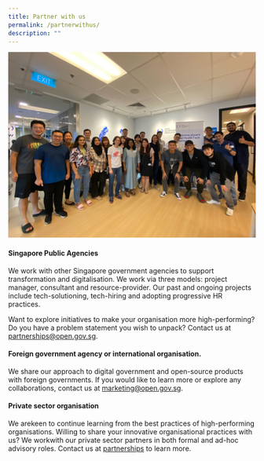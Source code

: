 ```yaml
---
title: Partner with us
permalink: /partnerwithus/
description: ""
---
```

![healthtech sprint](/images/healthtechsprint.jpg)
#### Singapore Public Agencies


We work with other Singapore government agencies to support transformation and digitalisation. We work via three models: project manager, consultant and resource-provider. Our past and ongoing projects include tech-solutioning, tech-hiring and adopting progressive HR practices.

Want to explore initiatives to make your organisation more high-performing? Do you have a problem statement you wish to unpack? Contact us at <a href="mailto:partnerships@open.gov.sg">partnerships@open.gov.sg</a>.


#### Foreign government agency or international organisation.



We share our approach to digital government and open-source products with foreign governments. If you would like to learn more or explore any collaborations, contact us at <a href="mailto:marketing@open.gov.sg">marketing@open.gov.sg</a>.


#### Private sector organisation


We arekeen to continue learning from the best practices of high-performing organisations. Willing to share your innovative organisational practices with us? We workwith our private sector partners in both formal and ad-hoc advisory roles. Contact us at <a href="mailto:partnerships@open.gov.sg">partnerships</a>
 to learn more.